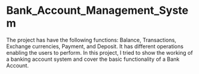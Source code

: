 # Bank_Account_Management_System
The project has have the following functions: Balance, Transactions, Exchange currencies, Payment, and Deposit. It has different operations enabling the users to perform. In this project, I tried to show the working of a banking account system and cover the basic functionality of a Bank Account.
